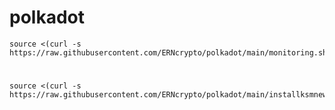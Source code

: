 # polkadot
    source <(curl -s https://raw.githubusercontent.com/ERNcrypto/polkadot/main/monitoring.sh)
#



    source <(curl -s https://raw.githubusercontent.com/ERNcrypto/polkadot/main/installksmnew.sh)
